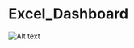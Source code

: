 # Excel_Dashboard

![Alt text](https://github.com/AlonShuster1/Excel_Dashboard/edit/main/DashboardImg.png?raw=true)
